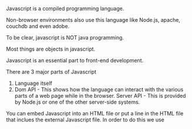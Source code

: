 Javascript is a compiled programming language.

Non-browser environments also use this language like Node.js, apache, couchdb and even adobe.

To be clear, javascript is NOT java programming. 

Most things are objects in javascript.

Javascript is an essential part to front-end development.

There are 3 major parts of Javascript
1. Language itself
2. Dom API - This shows how the language can interact with the various parts of a web page while in the browser.
Server API - This is provided by Node.js or one of the other server-side systems.

You can embed Javascript into an HTML file or put a line in the HTML file that inclues the external Javascript file.
In order to do this we use <script> tags

Input/Output: Javascript can display text for the user (output). The simplest method is by using an alert function.

(script.js:8:21)
    at (index):29:21